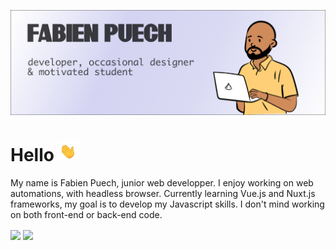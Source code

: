 ![Banner of my github profile](https://github.com/fafa-a/fafa-a/blob/main/assets/github-banner.webp "Picture of my github profile")

# Hello ![waving hand emoji](https://github.com/fafa-a/fafa-a/blob/main/assets/waving-hand.gif)

My name is Fabien Puech, junior web developper. I enjoy working on web automations, with headless browser. Currently learning Vue.js and Nuxt.js frameworks, my goal is to develop my Javascript skills. I don't mind working on both front-end or back-end code.

<div>
  <img align="center" src="https://github-readme-stats.vercel.app/api/top-langs/?username=fafa-a&theme=buefy&layout=compact" />

  <img align="center" src="https://github-readme-stats.vercel.app/api?username=fafa-a&include_all_commits=true&hide=contribs,prs&show_icons=true&theme=buefy"  />
</div>
